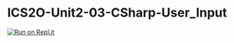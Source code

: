 # ICS2O-Unit2-03-CSharp-User_Input

[![Run on Repl.it](https://repl.it/badge/github/Mr-Coxall/ICS2O-Unit2-03-CSharp-User_Input)](https://repl.it/github/Mr-Coxall/ICS2O-Unit2-03-CSharp-User_Input)